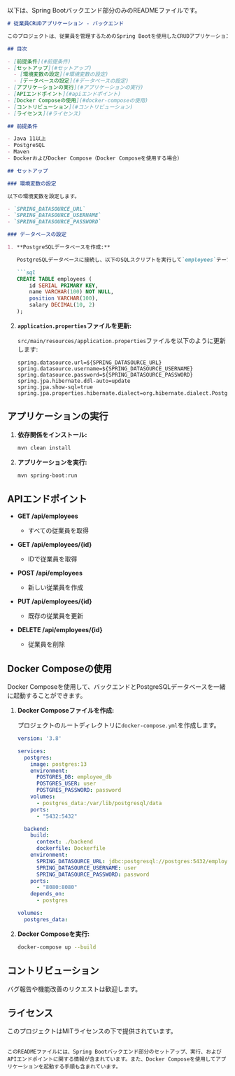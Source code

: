 以下は、Spring Bootバックエンド部分のみのREADMEファイルです。

```markdown
# 従業員CRUDアプリケーション - バックエンド

このプロジェクトは、従業員を管理するためのSpring Bootを使用したCRUDアプリケーションのバックエンド部分です。データベースにはPostgreSQLを使用し、REST APIを提供します。

## 目次

- [前提条件](#前提条件)
- [セットアップ](#セットアップ)
  - [環境変数の設定](#環境変数の設定)
  - [データベースの設定](#データベースの設定)
- [アプリケーションの実行](#アプリケーションの実行)
- [APIエンドポイント](#apiエンドポイント)
- [Docker Composeの使用](#docker-composeの使用)
- [コントリビューション](#コントリビューション)
- [ライセンス](#ライセンス)

## 前提条件

- Java 11以上
- PostgreSQL
- Maven
- DockerおよびDocker Compose（Docker Composeを使用する場合）

## セットアップ

### 環境変数の設定

以下の環境変数を設定します。

- `SPRING_DATASOURCE_URL`
- `SPRING_DATASOURCE_USERNAME`
- `SPRING_DATASOURCE_PASSWORD`

### データベースの設定

1. **PostgreSQLデータベースを作成:**

   PostgreSQLデータベースに接続し、以下のSQLスクリプトを実行して`employees`テーブルを作成します:

   ```sql
   CREATE TABLE employees (
       id SERIAL PRIMARY KEY,
       name VARCHAR(100) NOT NULL,
       position VARCHAR(100),
       salary DECIMAL(10, 2)
   );
   ```

2. **`application.properties`ファイルを更新:**

   `src/main/resources/application.properties`ファイルを以下のように更新します:

   ```properties
   spring.datasource.url=${SPRING_DATASOURCE_URL}
   spring.datasource.username=${SPRING_DATASOURCE_USERNAME}
   spring.datasource.password=${SPRING_DATASOURCE_PASSWORD}
   spring.jpa.hibernate.ddl-auto=update
   spring.jpa.show-sql=true
   spring.jpa.properties.hibernate.dialect=org.hibernate.dialect.PostgreSQLDialect
   ```

## アプリケーションの実行

1. **依存関係をインストール:**

   ```sh
   mvn clean install
   ```

2. **アプリケーションを実行:**

   ```sh
   mvn spring-boot:run
   ```

## APIエンドポイント

- **GET /api/employees**
    - すべての従業員を取得

- **GET /api/employees/{id}**
    - IDで従業員を取得

- **POST /api/employees**
    - 新しい従業員を作成

- **PUT /api/employees/{id}**
    - 既存の従業員を更新

- **DELETE /api/employees/{id}**
    - 従業員を削除

## Docker Composeの使用

Docker Composeを使用して、バックエンドとPostgreSQLデータベースを一緒に起動することができます。

1. **Docker Composeファイルを作成:**

   プロジェクトのルートディレクトリに`docker-compose.yml`を作成します。

   ```yaml
   version: '3.8'

   services:
     postgres:
       image: postgres:13
       environment:
         POSTGRES_DB: employee_db
         POSTGRES_USER: user
         POSTGRES_PASSWORD: password
       volumes:
         - postgres_data:/var/lib/postgresql/data
       ports:
         - "5432:5432"

     backend:
       build:
         context: ./backend
         dockerfile: Dockerfile
       environment:
         SPRING_DATASOURCE_URL: jdbc:postgresql://postgres:5432/employee_db
         SPRING_DATASOURCE_USERNAME: user
         SPRING_DATASOURCE_PASSWORD: password
       ports:
         - "8080:8080"
       depends_on:
         - postgres

   volumes:
     postgres_data:
   ```

2. **Docker Composeを実行:**

   ```sh
   docker-compose up --build
   ```

## コントリビューション

バグ報告や機能改善のリクエストは歓迎します。

## ライセンス

このプロジェクトはMITライセンスの下で提供されています。
```

このREADMEファイルには、Spring Bootバックエンド部分のセットアップ、実行、およびAPIエンドポイントに関する情報が含まれています。また、Docker Composeを使用してアプリケーションを起動する手順も含まれています。